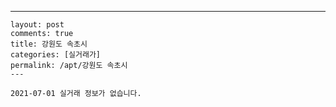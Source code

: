 ---
    layout: post
    comments: true
    title: 강원도 속초시
    categories: [실거래가]
    permalink: /apt/강원도 속초시
    ---

    2021-07-01 실거래 정보가 없습니다.

    